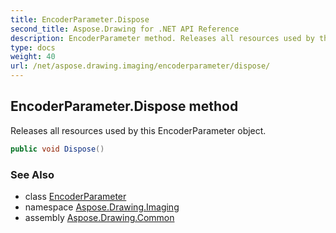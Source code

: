```yaml
---
title: EncoderParameter.Dispose
second_title: Aspose.Drawing for .NET API Reference
description: EncoderParameter method. Releases all resources used by this EncoderParameter object
type: docs
weight: 40
url: /net/aspose.drawing.imaging/encoderparameter/dispose/
---
```

## EncoderParameter.Dispose method

Releases all resources used by this EncoderParameter object.

```csharp
public void Dispose()
```

### See Also

* class [EncoderParameter](../)
* namespace [Aspose.Drawing.Imaging](../../encoderparameter/)
* assembly [Aspose.Drawing.Common](../../../)


